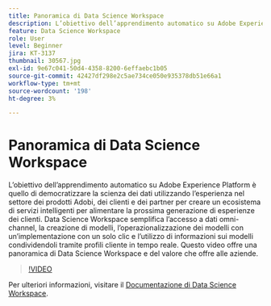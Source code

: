 ```yaml
---
title: Panoramica di Data Science Workspace
description: L’obiettivo dell’apprendimento automatico su Adobe Experience Platform è quello di democratizzare la scienza dei dati utilizzando l’esperienza nel settore dei prodotti Adobi, dei clienti e dei partner per creare un ecosistema di servizi intelligenti per alimentare la prossima generazione di esperienze dei clienti. Data Science Workspace semplifica l’accesso a dati omni-channel, la creazione di modelli, l’operazionalizzazione dei modelli con un’implementazione con un solo clic e l’utilizzo di informazioni sui modelli condividendoli tramite profili cliente in tempo reale. Questo video offre una panoramica di Data Science Workspace e del valore che offre alle aziende.
feature: Data Science Workspace
role: User
level: Beginner
jira: KT-3137
thumbnail: 30567.jpg
exl-id: 9e67c041-50d4-4358-8200-6effaebc1b05
source-git-commit: 42427df298e2c5ae734ce050e935378db51e66a1
workflow-type: tm+mt
source-wordcount: '198'
ht-degree: 3%

---
```


# Panoramica di Data Science Workspace

L’obiettivo dell’apprendimento automatico su Adobe Experience Platform è quello di democratizzare la scienza dei dati utilizzando l’esperienza nel settore dei prodotti Adobi, dei clienti e dei partner per creare un ecosistema di servizi intelligenti per alimentare la prossima generazione di esperienze dei clienti. Data Science Workspace semplifica l’accesso a dati omni-channel, la creazione di modelli, l’operazionalizzazione dei modelli con un’implementazione con un solo clic e l’utilizzo di informazioni sui modelli condividendoli tramite profili cliente in tempo reale. Questo video offre una panoramica di Data Science Workspace e del valore che offre alle aziende.

>[!VIDEO](https://video.tv.adobe.com/v/30567?quality=12&learn=on)

Per ulteriori informazioni, visitare il [Documentazione di Data Science Workspace](https://experienceleague.adobe.com/docs/experience-platform/data-science-workspace/home.html?lang=it).